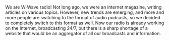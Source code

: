 We are W-Wave radio! Not long ago, we were an internet magazine, writing articles on various topics. However, new trends are emerging, and more and more people are switching to the format of audio podcasts, so we decided to completely switch to this format as well. Now our radio is already working on the Internet, broadcasting 24/7, but there is a sharp shortage of a website that would be an aggregator of all our broadcasts and information.

